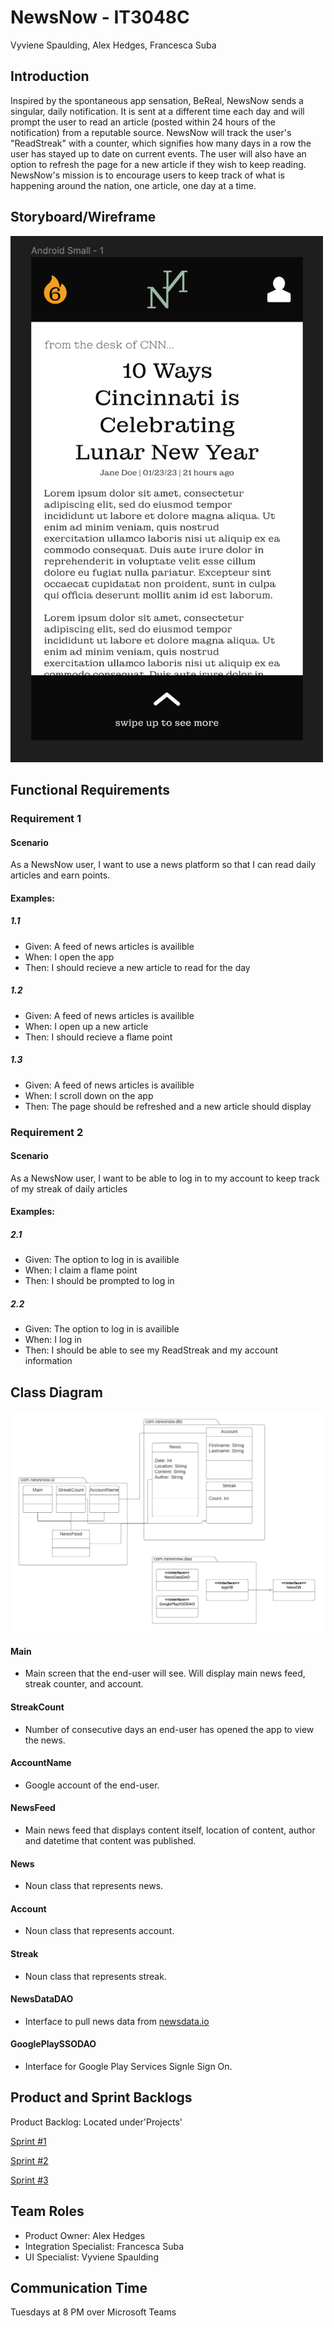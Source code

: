 # NewsNow - IT3048C
Vyviene Spaulding, Alex Hedges, Francesca Suba
## Introduction
Inspired by the spontaneous app sensation, BeReal, NewsNow sends a singular, daily notification. It is sent at a different time each day and will prompt the user to read an article (posted within 24 hours of the notification) from a reputable source. NewsNow will track the user's "ReadStreak" with a counter, which signifies how many days in a row the user has stayed up to date on current events. The user will also have an option to refresh the page for a new article if they wish to keep reading. NewsNow's mission is to encourage users to keep track of what is happening around the nation, one article, one day at a time.

## Storyboard/Wireframe
<img src="https://github.com/tron561/IT3048C-Repo/blob/main/wireframe.png" alt="NewsNow Wireframe" width="500">

## Functional Requirements
### Requirement 1
#### Scenario
As a NewsNow user, I want to use a news platform so that I can read daily articles and earn points.
#### Examples:
##### 1.1
- Given: A feed of news articles is availible
- When: I open the app
- Then: I should recieve a new article to read for the day
##### 1.2
- Given: A feed of news articles is availible 
- When: I open up a new article
- Then: I should recieve a flame point
##### 1.3
- Given: A feed of news articles is availible 
- When: I scroll down on the app
- Then: The page should be refreshed and a new article should display
### Requirement 2
#### Scenario
As a NewsNow user, I want to be able to log in to my account to keep track of my streak of daily articles
#### Examples:
##### 2.1
- Given: The option to log in is availible  
- When: I claim a flame point
- Then: I should be prompted to log in 
##### 2.2
- Given: The option to log in is availible
- When: I log in
- Then: I should be able to see my ReadStreak and my account information

## Class Diagram
<img src="https://github.com/tron561/IT3048C-Repo/blob/main/class_diagram.png" alt="NewsNow Class Diagram" width="500">

#### Main
- Main screen that the end-user will see. Will display main news feed, streak counter, and account.

#### StreakCount
- Number of consecutive days an end-user has opened the app to view the news.

#### AccountName
- Google account of the end-user.

#### NewsFeed
- Main news feed that displays content itself, location of content, author and datetime that content was published. 

#### News
- Noun class that represents news.

#### Account
- Noun class that represents account. 

#### Streak
- Noun class that represents streak.

#### NewsDataDAO
- Interface to pull news data from [newsdata.io](https://newsdata.io/)

#### GooglePlaySSODAO
- Interface for Google Play Services Signle Sign On.


## Product and Sprint Backlogs
Product Backlog: Located under'Projects'


[Sprint #1](https://github.com/users/tron561/projects/1)

[Sprint #2](https://github.com/users/tron561/projects/2)

[Sprint #3](https://github.com/users/tron561/projects/3)

## Team Roles
- Product Owner: Alex Hedges
- Integration Specialist: Francesca Suba
- UI Specialist: Vyviene Spaulding

## Communication Time
Tuesdays at 8 PM over Microsoft Teams
